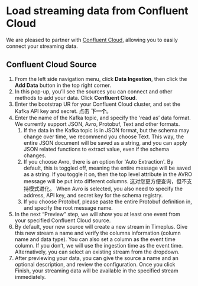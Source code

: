 # Load streaming data from Confluent Cloud

We are pleased to partner with [Confluent Cloud](https://www.confluent.io/confluent-cloud/?utm_campaign=tm.pmm_cd.2023_partner_cwc_timeplus_generic&utm_source=timeplus&utm_medium=partnerref), allowing you to easily connect your streaming data.

## Confluent Cloud Source

1. From the left side navigation menu, click **Data Ingestion**, then click the **Add Data** button in the top right corner.
2. In this pop-up, you’ll see the sources you can connect and other methods to add your data. Click **Confluent Cloud**.
3. Enter the bootstrap UR for your Confluent Cloud cluster, and set the Kafka API key and secret. 点击 **下一个**。
4. Enter the name of the Kafka topic, and specify the ‘read as’ data format. We currently support JSON, Avro, Protobuf, Text and other formats.
    1. If the data in the Kafka topic is in JSON format, but the schema may change over time, we recommend you choose Text. This way, the entire JSON document will be saved as a string, and you can apply JSON related functions to extract value, even if the schema changes.
    2. If you choose Avro, there is an option for 'Auto Extraction'. By default, this is toggled off, meaning the entire message will be saved as a string. If you toggle it on, then the top level attribute in the AVRO message will be put into different columns. 这对您更方便查询，但不支持模式进化。 When Avro is selected, you also need to specify the address, API key, and secret key for the schema registry.
    3. If you choose Protobuf, please paste the entire Protobuf definition in, and specify the root message name.
5. In the next “Preview” step, we will show you at least one event from your specified Confluent Cloud source.
6. By default, your new source will create a new stream in Timeplus. Give this new stream a name and verify the columns information (column name and data type). You can also set a column as the event time column. If you don’t, we will use the ingestion time as the event time. Alternatively, you can select an existing stream from the dropdown.
7. After previewing your data, you can give the source a name and an optional description, and review the configuration. Once you click Finish, your streaming data will be available in the specified stream immediately. 
